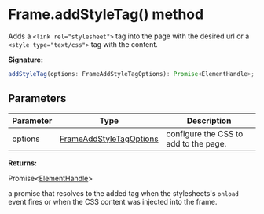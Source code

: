 # Frame.addStyleTag() method

Adds a `<link rel="stylesheet">` tag into the page with the desired url or a `<style type="text/css">` tag with the content.

**Signature:**

```typescript
addStyleTag(options: FrameAddStyleTagOptions): Promise<ElementHandle>;
```

## Parameters

| Parameter | Type                                                              | Description                           |
| --------- | ----------------------------------------------------------------- | ------------------------------------- |
| options   | [FrameAddStyleTagOptions](./puppeteer.frameaddstyletagoptions.md) | configure the CSS to add to the page. |

**Returns:**

Promise&lt;[ElementHandle](./puppeteer.elementhandle.md)&gt;

a promise that resolves to the added tag when the stylesheets's `onload` event fires or when the CSS content was injected into the frame.
